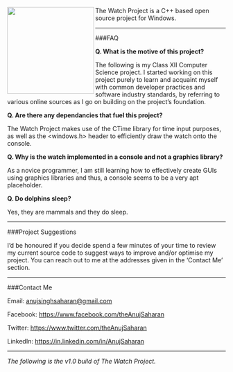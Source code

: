 
<a href="http://anujsaharan.github.io/The-Watch-Project/"><img src="http://i.imgur.com/5SIRjib.png" align="left" height="200" width="200" ></a>

The Watch Project is a C++ based open source project for Windows.

---

###FAQ

**Q. What is the motive of this project?**

The following is my Class XII Computer Science project. I started working on this project purely to learn and acquaint myself with common developer practices and software industry standards, by referring to various online sources as I go on building on the project’s foundation.

   
**Q. Are there any dependancies that fuel this project?**

The Watch Project makes use of the CTime library for time input purposes, as well as the <windows.h> header to efficiently draw the watch onto the console.

**Q. Why is the watch implemented in a console and not a graphics library?**

As a novice programmer, I am still learning how to effectively create GUIs using graphics libraries and thus, a console seems to be a very apt placeholder.

**Q. Do dolphins sleep?**

Yes, they are mammals and they do sleep.

---

###Project Suggestions

I’d be honoured if you decide spend a few minutes of your time to review my current source code to suggest ways to improve and/or optimise my project. You can reach out to me at the addresses given in the ‘Contact Me’ section. 

---

###Contact Me

Email: anujsinghsaharan@gmail.com

Facebook: https://www.facebook.com/theAnujSaharan

Twitter: https://www.twitter.com/theAnujSaharan

LinkedIn: https://in.linkedin.com/in/AnujSaharan

---

*The following is the v1.0 build of The Watch Project.*

